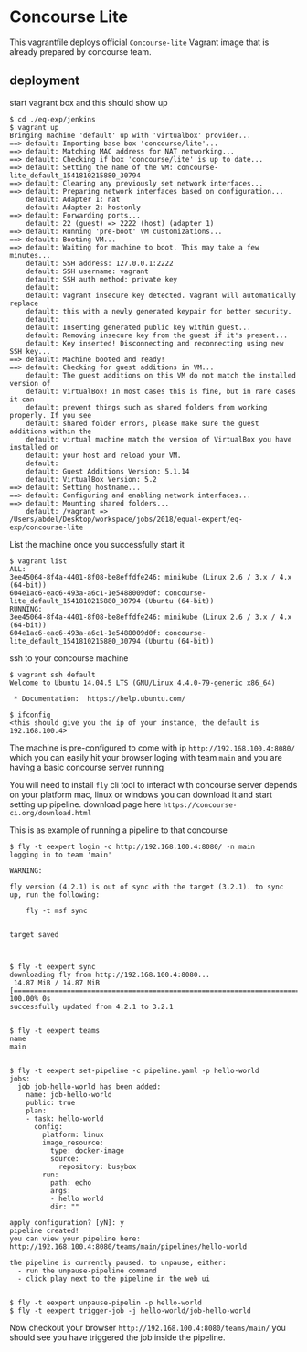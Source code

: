 
# Concourse Lite

This vagrantfile deploys official `Concourse-lite` Vagrant image that is already prepared by concourse team.

## deployment

start vagrant box and this should show up

```
$ cd ./eq-exp/jenkins
$ vagrant up
Bringing machine 'default' up with 'virtualbox' provider...
==> default: Importing base box 'concourse/lite'...
==> default: Matching MAC address for NAT networking...
==> default: Checking if box 'concourse/lite' is up to date...
==> default: Setting the name of the VM: concourse-lite_default_1541810215880_30794
==> default: Clearing any previously set network interfaces...
==> default: Preparing network interfaces based on configuration...
    default: Adapter 1: nat
    default: Adapter 2: hostonly
==> default: Forwarding ports...
    default: 22 (guest) => 2222 (host) (adapter 1)
==> default: Running 'pre-boot' VM customizations...
==> default: Booting VM...
==> default: Waiting for machine to boot. This may take a few minutes...
    default: SSH address: 127.0.0.1:2222
    default: SSH username: vagrant
    default: SSH auth method: private key
    default: 
    default: Vagrant insecure key detected. Vagrant will automatically replace
    default: this with a newly generated keypair for better security.
    default: 
    default: Inserting generated public key within guest...
    default: Removing insecure key from the guest if it's present...
    default: Key inserted! Disconnecting and reconnecting using new SSH key...
==> default: Machine booted and ready!
==> default: Checking for guest additions in VM...
    default: The guest additions on this VM do not match the installed version of
    default: VirtualBox! In most cases this is fine, but in rare cases it can
    default: prevent things such as shared folders from working properly. If you see
    default: shared folder errors, please make sure the guest additions within the
    default: virtual machine match the version of VirtualBox you have installed on
    default: your host and reload your VM.
    default: 
    default: Guest Additions Version: 5.1.14
    default: VirtualBox Version: 5.2
==> default: Setting hostname...
==> default: Configuring and enabling network interfaces...
==> default: Mounting shared folders...
    default: /vagrant => /Users/abdel/Desktop/workspace/jobs/2018/equal-expert/eq-exp/concourse-lite
```

List the machine once you successfully start it
```
$ vagrant list
ALL:
3ee45064-8f4a-4401-8f08-be8effdfe246: minikube (Linux 2.6 / 3.x / 4.x (64-bit))
604e1ac6-eac6-493a-a6c1-1e5488009d0f: concourse-lite_default_1541810215880_30794 (Ubuntu (64-bit))
RUNNING:
3ee45064-8f4a-4401-8f08-be8effdfe246: minikube (Linux 2.6 / 3.x / 4.x (64-bit))
604e1ac6-eac6-493a-a6c1-1e5488009d0f: concourse-lite_default_1541810215880_30794 (Ubuntu (64-bit))
```

ssh to your concourse machine

```
$ vagrant ssh default
Welcome to Ubuntu 14.04.5 LTS (GNU/Linux 4.4.0-79-generic x86_64)

 * Documentation:  https://help.ubuntu.com/

$ ifconfig 
<this should give you the ip of your instance, the default is 192.168.100.4>

```

The machine is pre-configured to come with ip  `http://192.168.100.4:8080/` which you can easily hit your browser loging with team `main` and you are having a basic concourse server running


You will need to install `fly` cli tool to interact with concourse server depends on your platform mac, linux or windows you can download it and start setting up pipeline. download page here `https://concourse-ci.org/download.html`


This is as example of running a pipeline to that concourse
```
$ fly -t eexpert login -c http://192.168.100.4:8080/ -n main
logging in to team 'main'

WARNING:

fly version (4.2.1) is out of sync with the target (3.2.1). to sync up, run the following:

    fly -t msf sync


target saved



$ fly -t eexpert sync
downloading fly from http://192.168.100.4:8080... 
 14.87 MiB / 14.87 MiB [============================================================================================================================================================================] 100.00% 0s
successfully updated from 4.2.1 to 3.2.1


$ fly -t eexpert teams
name
main


$ fly -t eexpert set-pipeline -c pipeline.yaml -p hello-world
jobs:
  job job-hello-world has been added:
    name: job-hello-world
    public: true
    plan:
    - task: hello-world
      config:
        platform: linux
        image_resource:
          type: docker-image
          source:
            repository: busybox
        run:
          path: echo
          args:
          - hello world
          dir: ""
    
apply configuration? [yN]: y
pipeline created!
you can view your pipeline here: http://192.168.100.4:8080/teams/main/pipelines/hello-world

the pipeline is currently paused. to unpause, either:
  - run the unpause-pipeline command
  - click play next to the pipeline in the web ui


$ fly -t eexpert unpause-pipelin -p hello-world
$ fly -t eexpert trigger-job -j hello-world/job-hello-world

```

Now checkout your browser `http://192.168.100.4:8080/teams/main/` you should see you have triggered the job inside the pipeline.
